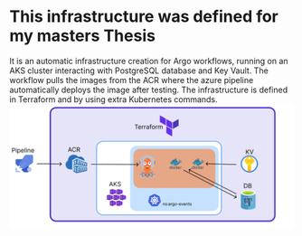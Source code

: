 # This infrastructure was defined for my masters Thesis

It is an automatic infrastructure creation for Argo workflows, running on an AKS cluster interacting with PostgreSQL database and Key Vault. The workflow pulls the images from the ACR where the azure pipeline automatically deploys the image after testing. 
The infrastructure is defined in Terraform and by using extra Kubernetes commands.
![alt text](terraformed-architecture.png)